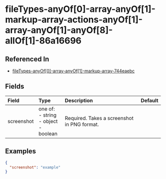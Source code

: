 
# fileTypes-anyOf[0]-array-anyOf[1]-markup-array-actions-anyOf[1]-array-anyOf[1]-anyOf[8]-allOf[1]-86a16696



## Referenced In

- [fileTypes-anyOf[0]-array-anyOf[1]-markup-array-744eaebc](/docs/references/schemas/filetypes-anyof-0--array-anyof-1--markup-array-744eaebc)

## Fields

Field | Type | Description | Default
:-- | :-- | :-- | :--
screenshot | one of:<br/>- string<br/>- object<br/>- boolean | Required. Takes a screenshot in PNG format. | 

## Examples

```json
{
  "screenshot": "example"
}
```
